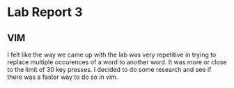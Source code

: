 # Lab Report 3 #
## VIM ##
I felt like the way we came up with the lab was very repetitive in trying to replace multiple occurences of a word to another word. It was more or close to the limit of 30 key presses. I decided to do some research and see if there was a faster way to do so in vim. 